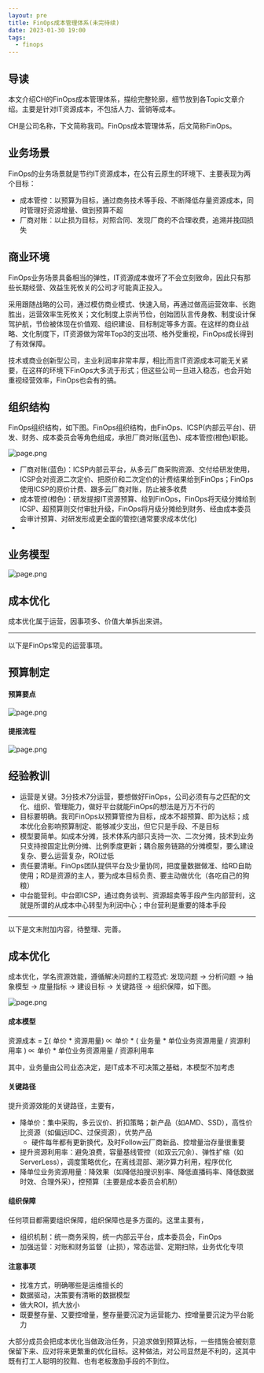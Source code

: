 ```yaml
---
layout: pre
title: FinOps成本管理体系(未完待续)
date: 2023-01-30 19:00
tags:
  - finops
---
```


## 导读
本文介绍CH的FinOps成本管理体系，描绘完整轮廓，细节放到各Topic文章介绍。主要是针对IT资源成本，不包括人力、营销等成本。

CH是公司名称，下文简称我司。FinOps成本管理体系，后文简称FinOps。


## 业务场景
FinOps的业务场景就是节约IT资源成本，在公有云原生的环境下、主要表现为两个目标：

- 成本管控：以预算为目标，通过商务技术等手段、不断降低存量资源成本，同时管理好资源增量、做到预算不超
- 厂商对账：以止损为目标，对照合同、发现厂商的不合理收费，追溯并挽回损失


## 商业环境
FinOps业务场景具备相当的弹性，IT资源成本做坏了不会立刻致命，因此只有那些长期经营、效益生死攸关的公司才可能真正投入。

采用跟随战略的公司，通过模仿商业模式、快速入局，再通过做高运营效率、长跑胜出，运营效率生死攸关；文化制度上崇尚节俭，创始团队言传身教、制度设计保驾护航，节俭被体现在价值观、组织建设、目标制定等多方面。在这样的商业战略、文化制度下，IT资源做为常年Top3的支出项、格外受重视，FinOps成长得到了有效保障。

技术或商业创新型公司，主业利润率非常丰厚，相比而言IT资源成本可能无关紧要，在这样的环境下FinOps大多流于形式；但这些公司一旦进入稳态，也会开始重视经营效率，FinOps也会有的搞。


## 组织结构
FinOps组织结构，如下图。FinOps组织结构，由FinOps、ICSP(内部云平台)、研发、财务、成本委员会等角色组成，承担厂商对账(蓝色)、成本管控(橙色)职能。

![page.png](https://raw.githubusercontent.com/niean/niean.github.io/master/images/20201118/finops-zuzhi.png)

- 厂商对账(蓝色)：ICSP内部云平台，从多云厂商采购资源、交付给研发使用，ICSP会对资源二次定价、把原价和二次定价的计费结果给到FinOps；FinOps使用ICSP的原价计费、跟多云厂商对账，防止被多收费
- 成本管控(橙色)：研发提报IT资源预算、给到FinOps，FinOps将天级分摊给到ICSP、超预算则交付审批升级，FinOps将月级分摊给到财务、经由成本委员会审计预算、对研发形成更全面的管控(通常要求成本优化)
- 



## 业务模型
![page.png](https://raw.githubusercontent.com/niean/niean.github.io/master/images/20201118/zybcost-arch.png)


## 成本优化
成本优化属于运营，因事项多、价值大单拆出来讲。



----
以下是FinOps常见的运营事项。

## 预算制定
#### 预算要点
![page.png](https://raw.githubusercontent.com/niean/niean.github.io/master/images/20201118/zybcost-yusuan-tibaoyaodian.png)

#### 提报流程
![page.png](https://raw.githubusercontent.com/niean/niean.github.io/master/images/20201118/zybcost-yusuan-tibaoliucheng.png)



## 经验教训
- 运营是关键。3分技术7分运营，要想做好FinOps，公司必须有与之匹配的文化、组织、管理能力，做好平台就能FinOps的想法是万万不行的
- 目标要明确。我司FinOps以预算管控为目标，成本不超预算、即为达标；成本优化会影响预算制定、能够减少支出，但它只是手段、不是目标
- 模型要简单。如成本分摊，技术体系内部只支持一次、二次分摊，技术到业务只支持按固定比例分摊、比例季度更新；耦合服务链路的分摊模型，要么建设复杂、要么运营复杂，ROI过低
- 责任要清晰。FinOps团队提供平台及少量协同，把度量数据做准、给RD自助使用；RD是资源的主人，要为成本目标负责、要主动做优化（各吃自己的狗粮）
- 中台能营利。中台即ICSP，通过商务谈判、资源超卖等手段产生内部营利，这就是所谓的从成本中心转型为利润中心；中台营利是重要的降本手段


----
以下是文末附加内容，待整理、完善。

## 成本优化
成本优化，学名资源效能，遵循解决问题的工程范式: 发现问题 -> 分析问题 -> 抽象模型 -> 度量指标 -> 建设目标 -> 关键路径 -> 组织保障，如下图。

![page.png](https://raw.githubusercontent.com/niean/niean.github.io/master/images/20201118/zybcost-chengbenyouhua.png)

#### 成本模型
资源成本 = ∑( 单价 * 资源用量) ∝ 单价 * ( 业务量 * 单位业务资源用量 / 资源利用率 ) ∝ 单价 * 单位业务资源用量 / 资源利用率

其中，业务量由公司业态决定，是IT成本不可决策之基础，本模型不加考虑

#### 关键路径
提升资源效能的关键路径，主要有，

- 降单价：集中采购，多云议价、折扣策略；新产品（如AMD、SSD），高性价比资源（如偏远IDC、过保资源），优势产品
    - 硬件每年都有更新换代，及时Follow云厂商新品、控增量治存量很重要
- 提升资源利用率：避免浪费，容量基线管控（如双云冗余）、弹性扩缩（如ServerLess），调度策略优化，在离线混部、潮汐算力利用，程序优化
- 降单位业务资源用量：降效果（如降低拍搜识别率、降低直播码率、降低数据时效、合理外采），控预算（主要是成本委员会机制）

#### 组织保障
任何项目都需要组织保障，组织保障也是多方面的。这里主要有，

- 组织机制：统一商务采购，统一内部云平台，成本委员会，FinOps
- 加强运营：对账和财务监督（止损），常态运营、定期扫除，业务优化专项

#### 注意事项
- 找准方式，明确哪些是运维擅长的
- 数据驱动，决策要有清晰的数据模型
- 做大ROI，抓大放小
- 既要整存量、又要控增量，整存量要沉淀为运营能力、控增量要沉淀为平台能力

大部分成员会把成本优化当做政治任务，只追求做到预算达标，一些措施会被刻意保留下来、应对将来更繁重的优化目标。这种做法，对公司显然是不利的，这其中既有打工人聪明的狡黠、也有老板激励手段的不到位。

